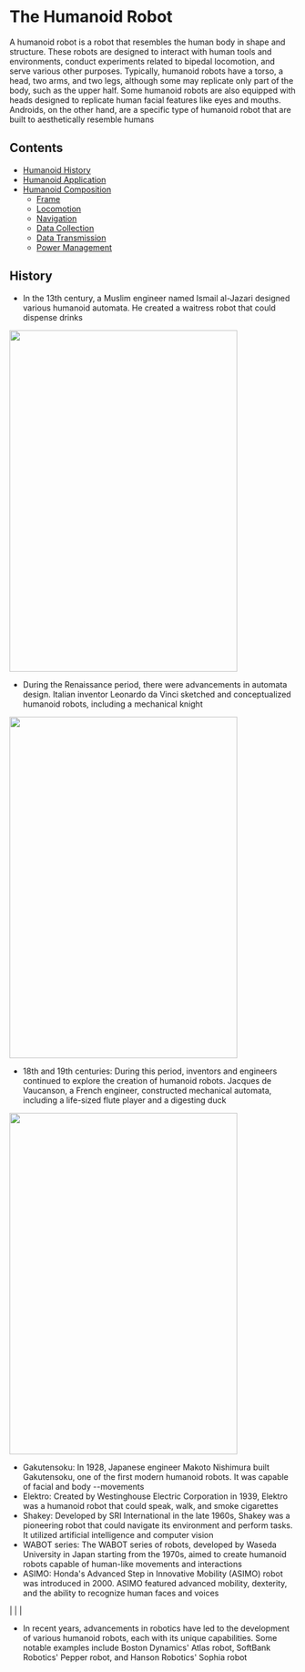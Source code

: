 # The Humanoid Robot

A humanoid robot is a robot that resembles the human body in shape and structure. These robots are designed to interact with human tools and environments, conduct experiments related to bipedal locomotion, and serve various other purposes. Typically, humanoid robots have a torso, a head, two arms, and two legs, although some may replicate only part of the body, such as the upper half. Some humanoid robots are also equipped with heads designed to replicate human facial features like eyes and mouths. Androids, on the other hand, are a specific type of humanoid robot that are built to aesthetically resemble humans

## Contents

- [Humanoid History](#Humanoid-History)
- [Humanoid Application](#Humanoid-Applications)
- [Humanoid Composition](#Humanoid-Composition)
  - [Frame](#Frame)
  - [Locomotion](#Locomotion)
  - [Navigation](#Navigation)
  - [Data Collection](#[Data-Collection)
  - [Data Transmission](#Data-Transmission)
  - [Power Management](#Power-Management)

## History

- In the 13th century, a Muslim engineer named Ismail al-Jazari designed various humanoid automata. He created a waitress robot that could dispense drinks

<img src="https://upload.wikimedia.org/wikipedia/commons/7/76/Al-jazari_elephant_clock.png" width="400" height="600">

- During the Renaissance period, there were advancements in automata design. Italian inventor Leonardo da Vinci sketched and conceptualized humanoid robots, including a mechanical knight

<img src="https://media.gq-magazine.co.uk/photos/5d139955d7a70181fcbba917/master/w_1600%2Cc_limit/Robot-Knight-GQ_11Feb16_getty_b.jpg" width="400" height="600">

- 18th and 19th centuries: During this period, inventors and engineers continued to explore the creation of humanoid robots. Jacques de Vaucanson, a French engineer, constructed mechanical automata, including a life-sized flute player and a digesting duck

<img src="https://media.springernature.com/lw685/springer-static/image/chp%3A10.1007%2F978-3-030-32398-1_2/MediaObjects/448627_1_En_2_Fig10_HTML.png" width="400" height="600">

- Gakutensoku: In 1928, Japanese engineer Makoto Nishimura built Gakutensoku, one of the first modern humanoid robots. It was capable of facial and body --movements
- Elektro: Created by Westinghouse Electric Corporation in 1939, Elektro was a humanoid robot that could speak, walk, and smoke cigarettes
- Shakey: Developed by SRI International in the late 1960s, Shakey was a pioneering robot that could navigate its environment and perform tasks. It utilized artificial intelligence and computer vision
- WABOT series: The WABOT series of robots, developed by Waseda University in Japan starting from the 1970s, aimed to create humanoid robots capable of human-like movements and interactions
- ASIMO: Honda's Advanced Step in Innovative Mobility (ASIMO) robot was introduced in 2000. ASIMO featured advanced mobility, dexterity, and the ability to recognize human faces and voices

| | |

- In recent years, advancements in robotics have led to the development of various humanoid robots, each with its unique capabilities. Some notable examples include Boston Dynamics' Atlas robot, SoftBank Robotics' Pepper robot, and Hanson Robotics' Sophia robot
